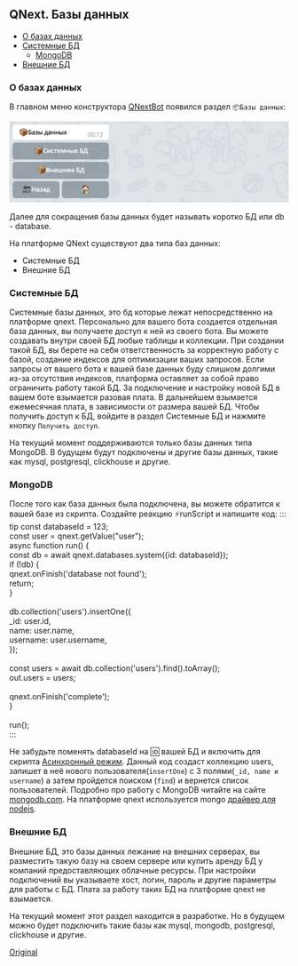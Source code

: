 ## QNext. Базы данных
* [О базах данных](#о-базах-данных)
* [Системные БД](#системные-бд)
  * [MongoDB](#mongodb)
* [Внешние БД](#внешние-бд)
### О базах данных

В главном меню конструктора [QNextBot](http://t.me/qnextbot) появился раздел `📦Базы данных`:

![](./1.png)

Далее для сокращения базы данных будет называть коротко БД или db - database.

На платформе QNext существуют два типа баз данных:
* Системные БД
* Внешние БД
### Системные БД

Системные базы данных, это бд которые лежат непосредственно на платформе qnext. Персонально для вашего бота создается отдельная база данных, вы получаете доступ к ней из своего бота. Вы можете создавать внутри своей БД любые таблицы и коллекции. При создании такой БД, вы берете на себя ответственность за корректную работу с базой, создание индексов для оптимизации ваших запросов. Если запросы от вашего бота к вашей базе данных буду слишком долгими из-за отсутствия индексов, платформа оставляет за собой право ограничить работу такой БД. За подключение и настройку новой БД в вашем боте взымается разовая плата. В дальнейшем взымается ежемесячная плата, в зависимости от размера вашей БД. Чтобы получить доступ к БД, войдите в раздел Системные БД и нажмите кнопку `Получить доступ`. 

На текущий момент поддерживаются только базы данных типа MongoDB. В будущем будут подключены и другие базы данных, такие как mysql, postgresql, clickhouse и другие.
### MongoDB

После того как база данных была подключена, вы можете обратится к вашей базе из скрипта. Создайте реакцию ⚡️runScript и напишите код:
::: tip
const databaseId = 123;<br>const user = qnext.getValue("user");<br>async function run() {<br> const db = await qnext.databases.system({id: databaseId});<br> if (!db) {<br>   qnext.onFinish('database not found');<br>   return;<br> }<br>  <br> db.collection('users').insertOne({<br>   _id: user.id,<br>   name: user.name,<br>   username: user.username,<br> });<br><br> const users = await db.collection('users').find().toArray();<br> out.users = users;<br>  <br> qnext.onFinish('complete');<br>}<br><br>run();<br>
:::


Не забудьте поменять databaseId на 🆔 вашей БД и включить для скрипта [Асинхронный режим](/docs-test/ph/script). Данный код создаст коллекцию users, запишет в неё нового пользователя(`insertOne`) с 3 полями(`_id, name и username`) а затем пройдется поиском (`find`) и вернется список пользователей. Подробно про работу с MongoDB читайте на сайте [mongodb.com](https://www.mongodb.com/). На платформе qnext используется mongo [драйвер для nodejs](https://www.npmjs.com/package/mongodb).


### Внешние БД

Внешние БД, это базы данных лежание на внешних серверах, вы разместить такую базу на своем сервере или купить аренду БД у компаний предоставляющих облачные ресурсы. При настройки подключений вы указываете хост, логин, пароль и другие параметры для работы с БД. Плата за работу таких БД на платформе qnext не взымается. 

На текущий момент этот раздел находится в разработке. Но в будущем можно будет подключить такие базы как mysql, mongodb, postgresql, clickhouse и другие.


  
[Original](https://telegra.ph/QNext-Databases-01-30)